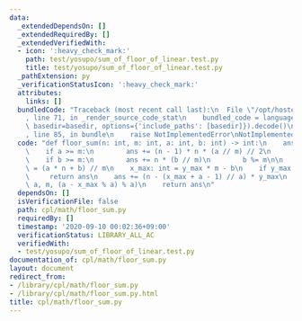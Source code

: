 ```yaml
---
data:
  _extendedDependsOn: []
  _extendedRequiredBy: []
  _extendedVerifiedWith:
  - icon: ':heavy_check_mark:'
    path: test/yosupo/sum_of_floor_of_linear.test.py
    title: test/yosupo/sum_of_floor_of_linear.test.py
  _pathExtension: py
  _verificationStatusIcon: ':heavy_check_mark:'
  attributes:
    links: []
  bundledCode: "Traceback (most recent call last):\n  File \"/opt/hostedtoolcache/Python/3.9.0/x64/lib/python3.9/site-packages/onlinejudge_verify/documentation/build.py\"\
    , line 71, in _render_source_code_stat\n    bundled_code = language.bundle(stat.path,\
    \ basedir=basedir, options={'include_paths': [basedir]}).decode()\n  File \"/opt/hostedtoolcache/Python/3.9.0/x64/lib/python3.9/site-packages/onlinejudge_verify/languages/python.py\"\
    , line 85, in bundle\n    raise NotImplementedError\nNotImplementedError\n"
  code: "def floor_sum(n: int, m: int, a: int, b: int) -> int:\n    ans: int = 0\n\
    \    if a >= m:\n        ans += (n - 1) * n * (a // m) // 2\n        a %= m\n\
    \    if b >= m:\n        ans += n * (b // m)\n        b %= m\n\n    y_max: int\
    \ = (a * n + b) // m\n    x_max: int = y_max * m - b\n    if y_max == 0:\n   \
    \     return ans\n    ans += (n - (x_max + a - 1) // a) * y_max\n    ans += floor_sum(y_max,\
    \ a, m, (a - x_max % a) % a)\n    return ans\n"
  dependsOn: []
  isVerificationFile: false
  path: cpl/math/floor_sum.py
  requiredBy: []
  timestamp: '2020-09-10 00:02:36+09:00'
  verificationStatus: LIBRARY_ALL_AC
  verifiedWith:
  - test/yosupo/sum_of_floor_of_linear.test.py
documentation_of: cpl/math/floor_sum.py
layout: document
redirect_from:
- /library/cpl/math/floor_sum.py
- /library/cpl/math/floor_sum.py.html
title: cpl/math/floor_sum.py
---
```

